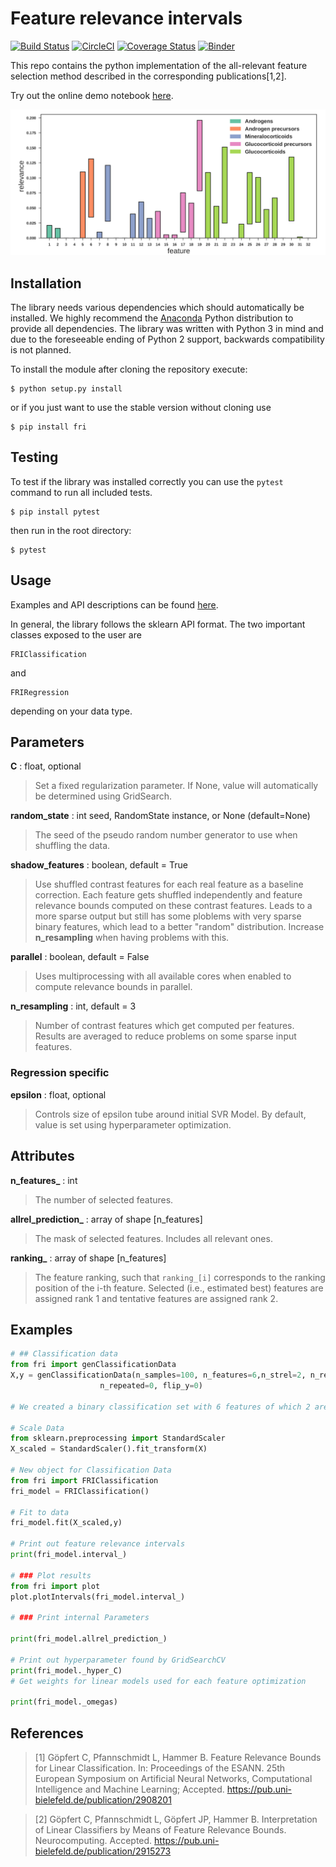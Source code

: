 # Feature relevance intervals

[![Build Status](https://travis-ci.org/lpfann/fri.svg?branch=master)](https://travis-ci.org/lpfann/fri)
[![CircleCI](https://circleci.com/gh/lpfann/fri/tree/master.svg?style=svg)](https://circleci.com/gh/lpfann/fri/tree/master)
[![Coverage Status](https://coveralls.io/repos/github/lpfann/fri/badge.svg)](https://coveralls.io/github/lpfann/fri)
[![Binder](https://mybinder.org/badge.svg)](https://mybinder.org/v2/gh/lpfann/fri/dev?filepath=notebooks)

This repo contains the python implementation of the all-relevant feature selection method described in the corresponding publications[1,2].

Try out the online demo notebook [here](https://mybinder.org/v2/gh/lpfann/fri/dev?filepath=notebooks).

![Example output of method for biomedical dataset](/examples/example_plot.png?raw=true)

## Installation
The library needs various dependencies which should automatically be installed.
We highly recommend the [Anaconda](https://www.anaconda.com/download) Python distribution to provide all dependencies.
The library was written with Python 3 in mind and due to the foreseeable ending of Python 2 support, backwards compatibility is not planned.

To install the module after cloning the repository execute:
```shell
$ python setup.py install
```
or if you just want to use the stable version without cloning use
```shell
$ pip install fri
```

## Testing
To test if the library was installed correctly you can use the `pytest` command to run all included tests.

```shell
$ pip install pytest
```
then run in the root directory:
```shell
$ pytest
```

## Usage
Examples and API descriptions can be found [here](https://lpfann.github.io/fri/).

In general, the library follows the sklearn API format.
The two important classes exposed to the user are
``` 
FRIClassification
```
and
```
FRIRegression
```
depending on your data type.


## Parameters ##

__C__ : float, optional
   > Set a fixed regularization parameter.
   > If None, value will automatically be determined using GridSearch.

__random_state__ :  int seed, RandomState instance, or None (default=None)
   >The seed of the pseudo random number generator to use when shuffling the data.

__shadow_features__ : boolean, default = True
   > Use shuffled contrast features for each real feature as a baseline
   > correction. 
   > Each feature gets shuffled independently and 
   > feature relevance bounds computed on these contrast features.
   > Leads to a more sparse output but still has some 
   > ploblems with very sparse binary features, which lead to a better 
   > "random" distribution. 
   > Increase __n_resampling__ when having problems with this.

__parallel__ : boolean, default = False
   > Uses multiprocessing with all available cores when enabled
   > to compute relevance bounds in parallel.

__n_resampling__ : int, default = 3
  > Number of contrast features which get computed per features.
  > Results are averaged to reduce problems on some sparse input features.

### Regression specific

__epsilon__ : float, optional
   > Controls size of epsilon tube around initial SVR Model.
   > By default, value is set using hyperparameter optimization.
   > 


## Attributes ##

**n_features_** : int
   > The number of selected features.

**allrel_prediction_** : array of shape [n_features]
   > The mask of selected features. Includes all relevant ones.

**ranking_** : array of shape [n_features]
  >  The feature ranking, such that ``ranking_[i]`` corresponds to the
  >  ranking position of the i-th feature. Selected (i.e., estimated
  >  best) features are assigned rank 1 and tentative features are assigned
  >  rank 2.


## Examples ##

```python
# ## Classification data
from fri import genClassificationData
X,y = genClassificationData(n_samples=100, n_features=6,n_strel=2, n_redundant=2,
                    n_repeated=0, flip_y=0)

# We created a binary classification set with 6 features of which 2 are strongly relevant and 2 weakly relevant.

# Scale Data
from sklearn.preprocessing import StandardScaler
X_scaled = StandardScaler().fit_transform(X)

# New object for Classification Data
from fri import FRIClassification
fri_model = FRIClassification()

# Fit to data
fri_model.fit(X_scaled,y)

# Print out feature relevance intervals
print(fri_model.interval_)

# ### Plot results
from fri import plot
plot.plotIntervals(fri_model.interval_)

# ### Print internal Parameters

print(fri_model.allrel_prediction_)

# Print out hyperparameter found by GridSearchCV
print(fri_model._hyper_C)
# Get weights for linear models used for each feature optimization

print(fri_model._omegas)

```



## References  
>[1] Göpfert C, Pfannschmidt L, Hammer B. Feature Relevance Bounds for Linear Classification. In: Proceedings of the ESANN. 25th European Symposium on Artificial Neural Networks, Computational Intelligence and Machine Learning; Accepted.
https://pub.uni-bielefeld.de/publication/2908201

>[2] Göpfert C, Pfannschmidt L, Göpfert JP, Hammer B. Interpretation of Linear Classifiers by Means of Feature Relevance Bounds. Neurocomputing. Accepted.
https://pub.uni-bielefeld.de/publication/2915273
